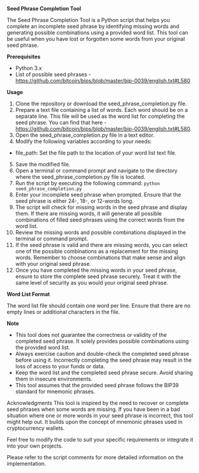 **Seed Phrase Completion Tool**

The Seed Phrase Completion Tool is a Python script that helps you complete an incomplete seed phrase by identifying missing words and generating possible combinations using a provided word list. This tool can be useful when you have lost or forgotten some words from your original seed phrase.

**Prerequisites**
- Python 3.x
- List of possible seed phrases - https://github.com/bitcoin/bips/blob/master/bip-0039/english.txt#L580

**Usage**
1. Clone the repository or download the seed_phrase_completion.py file.
2. Prepare a text file containing a list of words. Each word should be on a separate line. This file will be used as the word list for completing the seed phrase. You can find that here - https://github.com/bitcoin/bips/blob/master/bip-0039/english.txt#L580.
3. Open the seed_phrase_completion.py file in a text editor.
4. Modify the following variables according to your needs:
- file_path: Set the file path to the location of your word list text file.
5. Save the modified file.
6. Open a terminal or command prompt and navigate to the directory where the seed_phrase_completion.py file is located.
7. Run the script by executing the following command: ```python seed_phrase_completion.py```
8. Enter your incomplete seed phrase when prompted. Ensure that the seed phrase is either 24-, 18-, or 12-words long.
9. The script will check for missing words in the seed phrase and display them. If there are missing words, it will generate all possible combinations of filled seed phrases using the correct words from the word list.
10. Review the missing words and possible combinations displayed in the terminal or command prompt.
11. If the seed phrase is valid and there are missing words, you can select one of the possible combinations as a replacement for the missing words. Remember to choose combinations that make sense and align with your original seed phrase.
12. Once you have completed the missing words in your seed phrase, ensure to store the complete seed phrase securely. Treat it with the same level of security as you would your original seed phrase.

**Word List Format** 

The word list file should contain one word per line. Ensure that there are no empty lines or additional characters in the file.

**Note**
- This tool does not guarantee the correctness or validity of the completed seed phrase. It solely provides possible combinations using the provided word list.
- Always exercise caution and double-check the completed seed phrase before using it. Incorrectly completing the seed phrase may result in the loss of access to your funds or data.
- Keep the word list and the completed seed phrase secure. Avoid sharing them in insecure environments.
- This tool assumes that the provided seed phrase follows the BIP39 standard for mnemonic phrases.

Acknowledgments
This tool is inspired by the need to recover or complete seed phrases when some words are missing. If you have been in a bad situation where one or more words in your seed phrase is incorrect, this tool might help out. It builds upon the concept of mnemonic phrases used in cryptocurrency wallets.

Feel free to modify the code to suit your specific requirements or integrate it into your own projects.

Please refer to the script comments for more detailed information on the implementation.

